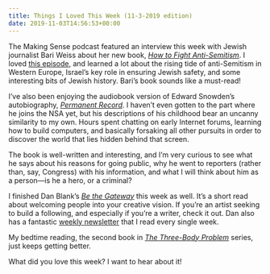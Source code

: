 ```yaml
---
title: Things I Loved This Week (11-3-2019 edition)
date: 2019-11-03T14:56:53+00:00
---
```

The Making Sense podcast featured an interview this week with Jewish journalist Bari Weiss about her new book, _[How to Fight Anti-Semitism][1]_. I loved [this episode][2], and learned a lot about the rising tide of anti-Semitism in Western Europe, Israel’s key role in ensuring Jewish safety, and some interesting bits of Jewish history. Bari’s book sounds like a must-read!

I’ve also been enjoying the audiobook version of Edward Snowden’s autobiography, _[Permanent Record][3]_. I haven’t even gotten to the part where he joins the NSA yet, but his descriptions of his childhood bear an uncanny similarity to my own. Hours spent chatting on early Internet forums, learning how to build computers, and basically forsaking all other pursuits in order to discover the world that lies hidden behind that screen.

The book is well-written and interesting, and I’m very curious to see what he says about his reasons for going public, why he went to reporters (rather than, say, Congress) with his information, and what I will think about him as a person—is he a hero, or a criminal?

I finished Dan Blank’s _[Be the Gateway][4]_ this week as well. It’s a short read about welcoming people into your creative vision. If you’re an artist seeking to build a following, and especially if you’re a writer, check it out. Dan also has a fantastic [weekly newsletter][5] that I read every single week.

My bedtime reading, the second book in [_The Three-Body Problem_][6] series, just keeps getting better.

What did you love this week? I want to hear about it!

 [1]: https://www.bariweiss.com/book
 [2]: https://samharris.org/podcasts/173-anti-semitism-discontents/
 [3]: https://www.amazon.com/Permanent-Record-Edward-Snowden/dp/1250237238/ref=sr_1_1_sspa?keywords=snowden&qid=1572725428&sr=8-1-spons&psc=1&spLa=ZW5jcnlwdGVkUXVhbGlmaWVyPUExQzdUNFlTWVM5UTJOJmVuY3J5cHRlZElkPUEwNDA3MTEyMUpCVTBOM0xRVDBCUiZlbmNyeXB0ZWRBZElkPUEwODM0NDc3Mk1GS1BBWjRZUUIwRiZ3aWRnZXROYW1lPXNwX2F0ZiZhY3Rpb249Y2xpY2tSZWRpcmVjdCZkb05vdExvZ0NsaWNrPXRydWU=
 [4]: https://wegrowmedia.com/bethegateway/
 [5]: https://wegrowmedia.com/newsletter/
 [6]: https://www.indiebound.org/book/9780765382030